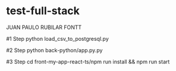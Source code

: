 # test-full-stack

JUAN PAULO RUBILAR FONTT

#1 Step
python load_csv_to_postgresql.py

#2 Step
python back-python/app.py.py

#3 Step
cd front-my-app-react-ts/npm run install && npm run start
